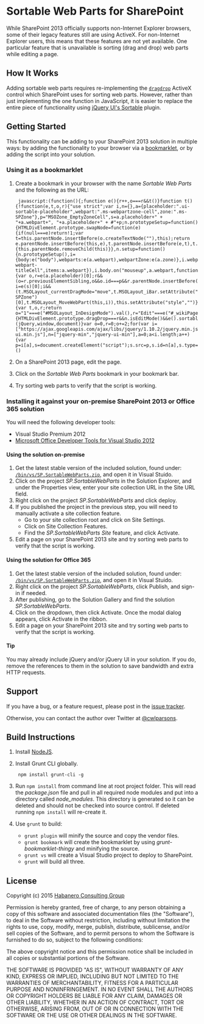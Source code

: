 # Sortable Web Parts for SharePoint

While SharePoint 2013 officially supports non-Internet Explorer browsers, some of their legacy features still are using ActiveX. For non-Internet Explorer users, this means that these features are not yet available. One particular feature that is unavailable is sorting (drag and drop) web parts while editing a page.

## How It Works

Adding sortable web parts requires re-implementing the [`dragdrop`](http://msdn.microsoft.com/en-us/library/4k1s9s90.aspx) ActiveX control which SharePoint uses for sorting web parts. However, rather than just implementing the one function in JavaScript, it is easier to replace the entire piece of functionality using [jQuery UI's Sortable](http://jqueryui.com/sortable/) plugin.

## Getting Started

This functionality can be adding to your SharePoint 2013 solution in multiple ways: by adding the functionality to your browser via a [bookmarklet](http://en.wikipedia.org/wiki/Bookmarklet), or by adding the script into your solution.

### Using it as a bookmarklet

1. Create a bookmark in your browser with the name *Sortable Web Parts* and the following as the URL:

        javascript:(function(){;function e(){r++,o===r&&t()}function t(){!function(e,t,o,r){"use strict";var i,n={},a={placeholder:".ui-sortable-placeholder",webpart:".ms-webpartzone-cell",zone:".ms-SPZone"},p="MSOZone_EmptyZoneCell",s=a.placeholder+" + "+a.webpart+", "+a.placeholder+" + #"+p;n.prototypeSetup=function(){HTMLDivElement.prototype.swapNode=function(e){if(null===e)return!1;var t=this.parentNode.insertBefore(o.createTextNode(""),this);return e.parentNode.insertBefore(this,e),t.parentNode.insertBefore(e,t),t.parentNode.removeChild(t),this},HTMLDivElement.prototype.removeNode=function(){this.parentNode.removeChild(this)}},n.setup=function(){n.prototypeSetup(),i={body:e("body"),webparts:e(a.webpart),webpartZone:e(a.zone)},i.webpartZone.sortable({connectWith:a.zone,handle:"span.js-webpart-titleCell",items:a.webpart}),i.body.on("mouseup",a.webpart,function(){var o,r=e(a.placeholder)[0];r&&(o=r.previousElementSibling,o&&o.id===p&&r.parentNode.insertBefore(r,o));var i=e(s)[0];i&&(t.MSOLayout_currentDragMode="move",t.MSOLayout_iBar.setAttribute("goodDrop",!0),t.MSOLayout_oDropLocation=i,t.MSOLayout_zoneDragOver=e(i).parents(".ms-SPZone")[0],t.MSOLayout_MoveWebPart(this,i)),this.setAttribute("style","")})},n.isEditMode=function(){var t,o,r;return o="1"===e("#MSOLayout_InDesignMode").val(),r="Edit"===e("#_wikiPageMode").val(),t=o||r},n.init=function(){HTMLDivElement.prototype.dragDrop===r&&n.isEditMode()&&e().sortable&&n.setup()},e(n.init)}(jQuery,window,document)}var o=0,r=0;o+=2;for(var i=["https://ajax.googleapis.com/ajax/libs/jquery/1.10.2/jquery.min.js","https://ajax.googleapis.com/ajax/libs/jqueryui/1.10.3/jquery-ui.min.js"],n=["jquery-min","jquery-ui-min"],a=0;a<i.length;a++){var p=i[a],s=document.createElement("script");s.src=p,s.id=n[a],s.type="text/javascript",s.onload=e,document.body.appendChild(s)}t();;})()
2. On a SharePoint 2013 page, edit the page.
3. Click on the *Sortable Web Parts* bookmark in your bookmark bar.
4. Try sorting web parts to verify that the script is working.

### Installing it against your on-premise SharePoint 2013 or Office 365 solution

You will need the following developer tools:
- Visual Studio Premium 2012
- [Microsoft Office Developer Tools for Visual Studio 2012](http://msdn.microsoft.com/en-us/office/apps/fp123627.aspx)

#### Using the solution on-premise

1. Get the latest stable version of the included solution, found under:
   [`/bin/vs/SP.SortableWebParts.zip`](https://github.com/habaneroconsulting/sp-sortablewebparts/raw/master/bin/vs/SP.SortableWebParts.zip),
   and open it in Visual Stuido.
2. Click on the project *SP.SortableWebParts* in the Solution Explorer, and under the Properties view,
   enter your site collection URL in the Site URL field.
3. Right click on the project *SP.SortableWebParts* and click deploy.
4. If you published the project in the previous step, you will need to manually activate a site collection feature.
    - Go to your site collection root and click on Site Settings.
    - Click on Site Collection Features.
    - Find the *SP.SortableWebParts Site* feature, and click Activate.
5. Edit a page on your SharePoint 2013 site and try sorting web parts to verify that the script is working.

#### Using the solution for Office 365

1. Get the latest stable version of the included solution, found under:
   [`/bin/vs/SP.SortableWebParts.zip`](https://github.com/habaneroconsulting/sp-sortablewebparts/raw/master/bin/vs/SP.SortableWebParts.zip),
   and open it in Visual Stuido.
2. Right click on the project *SP.SortableWebParts*, click Publish, and sign-in if needed.
3. After publishing, go to the Solution Gallery and find the solution *SP.SortableWebParts*.
4. Click on the dropdown, then click Activate. Once the modal dialog appears, click Activate in the ribbon.
5. Edit a page on your SharePoint 2013 site and try sorting web parts to verify that the script is working.

#### Tip

You may already include jQuery and/or jQuery UI in your solution. If you do, remove the references to them in
the solution to save bandwidth and extra HTTP requests.

## Support

If you have a bug, or a feature request, please post in the [issue tracker](https://github.com/habaneroconsulting/sp-sortablewebparts/issues).

Otherwise, you can contact the author over Twitter at [@cwlparsons](https://twitter.com/cwlparsons).

## Build Instructions

1. Install [NodeJS](http://nodejs.org/).

2. Install Grunt CLI globally.

        npm install grunt-cli -g
3. Run `npm install` from command line at root project folder.
    This will read the *package.json* file and pull in all required node modules and put into a directory called *node_modules*. This directory is generated so it can be deleted and should not be checked into source control. If deleted running `npm install` will re-create it.
4. Use `grunt` to build:
    - `grunt plugin` will minify the source and copy the vendor files.
    - `grunt bookmark` will create the bookmarklet by using *grunt-bookmarklet-thingy* and minifying the source.
    - `grunt vs` will create a Visual Studio project to deploy to SharePoint.
    - `grunt` will build all three.

## License

Copyright (c) 2015 [Habanero Consulting Group](http://www.habaneroconsulting.com)

Permission is hereby granted, free of charge, to any person obtaining a copy of this software and associated documentation files (the "Software"), to deal in the Software without restriction, including without limitation the rights to use, copy, modify, merge, publish, distribute, sublicense, and/or sell copies of the Software, and to permit persons to whom the Software is furnished to do so, subject to the following conditions: 

The above copyright notice and this permission notice shall be included in all copies or substantial portions of the Software.

THE SOFTWARE IS PROVIDED "AS IS", WITHOUT WARRANTY OF ANY KIND, EXPRESS OR IMPLIED, INCLUDING BUT NOT LIMITED TO THE WARRANTIES OF MERCHANTABILITY, FITNESS FOR A PARTICULAR PURPOSE AND NONINFRINGEMENT. IN NO EVENT SHALL THE AUTHORS OR COPYRIGHT HOLDERS BE LIABLE FOR ANY CLAIM, DAMAGES OR OTHER LIABILITY, WHETHER IN AN ACTION OF CONTRACT, TORT OR OTHERWISE, ARISING FROM, OUT OF OR IN CONNECTION WITH THE SOFTWARE OR THE USE OR OTHER DEALINGS IN THE SOFTWARE.
